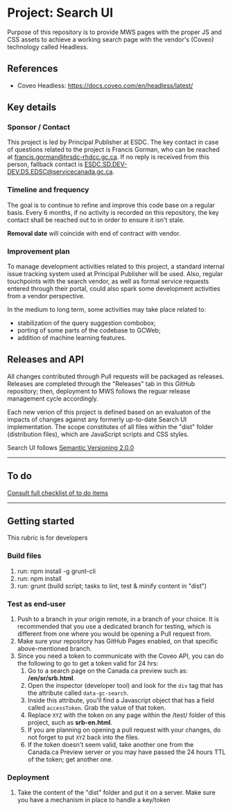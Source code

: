 # Project: Search UI

Purpose of this repository is to provide MWS pages with the proper JS and CSS assets to achieve a working search page with the vendor's (Coveo) technology called Headless.

## References

- Coveo Headless: https://docs.coveo.com/en/headless/latest/

## Key details

### Sponsor / Contact

This project is led by Principal Publisher at ESDC. The key contact in case of questions related to the project is Francis Gorman, who can be reached at francis.gorman@hrsdc-rhdcc.gc.ca. If no reply is received from this person, fallback contact is ESDC.SD.DEV-DEV.DS.EDSC@servicecanada.gc.ca.

### Timeline and frequency

The goal is to continue to refine and improve this code base on a regular basis. Every 6 months, if no activity is recorded on this repository, the key contact shall be reached out to in order to ensure it isn't stale.

**Removal date** will coincide with end of contract with vendor.

### Improvement plan

To manage development activities related to this project, a standard internal issue tracking system used at Principal Publisher will be used. Also, regular touchpoints with the search vendor, as well as formal service requests entered through their portal, could also spark some development activities from a vendor perspective.

In the medium to long term, some activities may take place related to:
- stabilization of the query suggestion combobox;
- porting of some parts of the codebase to GCWeb;
- addition of machine learning features.

## Releases and API

All changes contributed through Pull requests will be packaged as releases. Releases are completed through the "Releases" tab in this GitHub repository; then, deployment to MWS follows the reguar release management cycle accordingly.

Each new verion of this project is defined based on an evaluaton of the impacts of changes against any formerly up-to-date Search UI implementation. The scope constitutes of all files within the "dist" folder (distribution files), which are JavaScript scripts and CSS styles.

Search UI follows [Semantic Versioning 2.0.0](https://semver.org/)

---

## To do

[Consult full checklist of to do items](todo.md)

---

## Getting started

This rubric is for developers

### Build files

1. run: npm install -g grunt-cli
2. run: npm install
3. run: grunt (build script; tasks to lint, test & minify content in "dist")

### Test as end-user

1. Push to a branch in your origin remote, in a branch of your choice. It is recommended that you use a dedicated branch for testing, which is different from one where you would be opening a Pull request from.
2. Make sure your repository has GitHub Pages enabled, on that specific above-mentioned branch.
3. Since you need a token to communicate with the Coveo API, you can do the following to go to get a token valid for 24 hrs:
    1. Go to a search page on the Canada.ca preview such as: **/en/sr/srb.html**.
    2. Open the inspector (developer tool) and look for the `div` tag that has the attribute called `data-gc-search`.
    3. Inside this attribute, you'll find a Javascript object that has a field called `accessToken`. Grab the value of that token.
    4. Replace `XYZ` with the token on any page within the /test/ folder of this project, such as **srb-en.html**.
    5. If you are planning on opening a pull request with your changes, do not forget to put `XYZ` back into the files.
    6. If the token doesn't seem valid, take another one from the Canada.ca Preview server or you may have passed the 24 hours TTL of the token; get another one.

### Deployment

1. Take the content of the "dist" folder and put it on a server. Make sure you have a mechanism in place to handle a key/token

